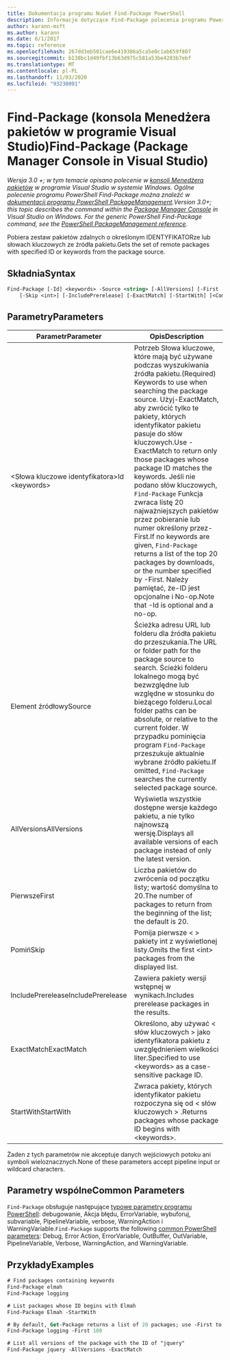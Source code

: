 ```yaml
---
title: Dokumentacja programu NuGet Find-Package PowerShell
description: Informacje dotyczące Find-Package polecenia programu PowerShell w konsoli Menedżera pakietów NuGet w programie Visual Studio.
author: karann-msft
ms.author: karann
ms.date: 6/1/2017
ms.topic: reference
ms.openlocfilehash: 267dd3eb501cae6e419386a5ca5e0c1ab659f807
ms.sourcegitcommit: b138bc1d49fbf13b63d975c581a53be4283b7ebf
ms.translationtype: MT
ms.contentlocale: pl-PL
ms.lasthandoff: 11/03/2020
ms.locfileid: "93238091"
---
```

# <a name="find-package-package-manager-console-in-visual-studio"></a><span data-ttu-id="0df5c-103">Find-Package (konsola Menedżera pakietów w programie Visual Studio)</span><span class="sxs-lookup"><span data-stu-id="0df5c-103">Find-Package (Package Manager Console in Visual Studio)</span></span>

<span data-ttu-id="0df5c-104">*Wersja 3.0 +; w tym temacie opisano polecenie w [konsoli Menedżera pakietów](../../consume-packages/install-use-packages-powershell.md) w programie Visual Studio w systemie Windows. Ogólne polecenie programu PowerShell Find-Package można znaleźć w [dokumentacji programu PowerShell PackageManagement](/powershell/module/packagemanagement/?view=powershell-6).*</span><span class="sxs-lookup"><span data-stu-id="0df5c-104">*Version 3.0+; this topic describes the command within the [Package Manager Console](../../consume-packages/install-use-packages-powershell.md) in Visual Studio on Windows. For the generic PowerShell Find-Package command, see the [PowerShell PackageManagement reference](/powershell/module/packagemanagement/?view=powershell-6).*</span></span>

<span data-ttu-id="0df5c-105">Pobiera zestaw pakietów zdalnych o określonym IDENTYFIKATORze lub słowach kluczowych ze źródła pakietu.</span><span class="sxs-lookup"><span data-stu-id="0df5c-105">Gets the set of remote packages with specified ID or keywords from the package source.</span></span>

## <a name="syntax"></a><span data-ttu-id="0df5c-106">Składnia</span><span class="sxs-lookup"><span data-stu-id="0df5c-106">Syntax</span></span>

```ps
Find-Package [-Id] <keywords> -Source <string> [-AllVersions] [-First [<int>]]
    [-Skip <int>] [-IncludePrerelease] [-ExactMatch] [-StartWith] [<CommonParameters>]
```

## <a name="parameters"></a><span data-ttu-id="0df5c-107">Parametry</span><span class="sxs-lookup"><span data-stu-id="0df5c-107">Parameters</span></span>

| <span data-ttu-id="0df5c-108">Parametr</span><span class="sxs-lookup"><span data-stu-id="0df5c-108">Parameter</span></span> | <span data-ttu-id="0df5c-109">Opis</span><span class="sxs-lookup"><span data-stu-id="0df5c-109">Description</span></span> |
| --- | --- |
| <span data-ttu-id="0df5c-110">&lt;Słowa kluczowe identyfikatora&gt;</span><span class="sxs-lookup"><span data-stu-id="0df5c-110">Id &lt;keywords&gt;</span></span> | <span data-ttu-id="0df5c-111">Potrzeb Słowa kluczowe, które mają być używane podczas wyszukiwania źródła pakietu.</span><span class="sxs-lookup"><span data-stu-id="0df5c-111">(Required) Keywords to use when searching the package source.</span></span> <span data-ttu-id="0df5c-112">Użyj-ExactMatch, aby zwrócić tylko te pakiety, których identyfikator pakietu pasuje do słów kluczowych.</span><span class="sxs-lookup"><span data-stu-id="0df5c-112">Use -ExactMatch to return only those packages whose package ID matches the keywords.</span></span> <span data-ttu-id="0df5c-113">Jeśli nie podano słów kluczowych, `Find-Package` Funkcja zwraca listę 20 najważniejszych pakietów przez pobieranie lub numer określony przez-First.</span><span class="sxs-lookup"><span data-stu-id="0df5c-113">If no keywords are given, `Find-Package` returns a list of the top 20 packages by downloads, or the number specified by -First.</span></span> <span data-ttu-id="0df5c-114">Należy pamiętać, że-ID jest opcjonalne i No-op.</span><span class="sxs-lookup"><span data-stu-id="0df5c-114">Note that -Id is optional and a no-op.</span></span> |
| <span data-ttu-id="0df5c-115">Element źródłowy</span><span class="sxs-lookup"><span data-stu-id="0df5c-115">Source</span></span> | <span data-ttu-id="0df5c-116">Ścieżka adresu URL lub folderu dla źródła pakietu do przeszukania.</span><span class="sxs-lookup"><span data-stu-id="0df5c-116">The URL or folder path for the package source to search.</span></span> <span data-ttu-id="0df5c-117">Ścieżki folderu lokalnego mogą być bezwzględne lub względne w stosunku do bieżącego folderu.</span><span class="sxs-lookup"><span data-stu-id="0df5c-117">Local folder paths can be absolute, or relative to the current folder.</span></span> <span data-ttu-id="0df5c-118">W przypadku pominięcia program `Find-Package` przeszukuje aktualnie wybrane źródło pakietu.</span><span class="sxs-lookup"><span data-stu-id="0df5c-118">If omitted, `Find-Package` searches the currently selected package source.</span></span> |
| <span data-ttu-id="0df5c-119">AllVersions</span><span class="sxs-lookup"><span data-stu-id="0df5c-119">AllVersions</span></span> | <span data-ttu-id="0df5c-120">Wyświetla wszystkie dostępne wersje każdego pakietu, a nie tylko najnowszą wersję.</span><span class="sxs-lookup"><span data-stu-id="0df5c-120">Displays all available versions of each package instead of only the latest version.</span></span> |
| <span data-ttu-id="0df5c-121">Pierwsze</span><span class="sxs-lookup"><span data-stu-id="0df5c-121">First</span></span> | <span data-ttu-id="0df5c-122">Liczba pakietów do zwrócenia od początku listy; wartość domyślna to 20.</span><span class="sxs-lookup"><span data-stu-id="0df5c-122">The number of packages to return from the beginning of the list; the default is 20.</span></span> |
| <span data-ttu-id="0df5c-123">Pomiń</span><span class="sxs-lookup"><span data-stu-id="0df5c-123">Skip</span></span> | <span data-ttu-id="0df5c-124">Pomija pierwsze &lt; &gt; pakiety int z wyświetlonej listy.</span><span class="sxs-lookup"><span data-stu-id="0df5c-124">Omits the first &lt;int&gt; packages from the displayed list.</span></span>  |
| <span data-ttu-id="0df5c-125">IncludePrerelease</span><span class="sxs-lookup"><span data-stu-id="0df5c-125">IncludePrerelease</span></span> | <span data-ttu-id="0df5c-126">Zawiera pakiety wersji wstępnej w wynikach.</span><span class="sxs-lookup"><span data-stu-id="0df5c-126">Includes prerelease packages in the results.</span></span> |
| <span data-ttu-id="0df5c-127">ExactMatch</span><span class="sxs-lookup"><span data-stu-id="0df5c-127">ExactMatch</span></span> | <span data-ttu-id="0df5c-128">Określono, aby używać &lt; słów kluczowych &gt; jako identyfikatora pakietu z uwzględnieniem wielkości liter.</span><span class="sxs-lookup"><span data-stu-id="0df5c-128">Specified to use &lt;keywords&gt; as a case-sensitive package ID.</span></span> |
| <span data-ttu-id="0df5c-129">StartWith</span><span class="sxs-lookup"><span data-stu-id="0df5c-129">StartWith</span></span> | <span data-ttu-id="0df5c-130">Zwraca pakiety, których identyfikator pakietu rozpoczyna się od &lt; słów kluczowych &gt; .</span><span class="sxs-lookup"><span data-stu-id="0df5c-130">Returns packages whose package ID begins with &lt;keywords&gt;.</span></span> |

<span data-ttu-id="0df5c-131">Żaden z tych parametrów nie akceptuje danych wejściowych potoku ani symboli wieloznacznych.</span><span class="sxs-lookup"><span data-stu-id="0df5c-131">None of these parameters accept pipeline input or wildcard characters.</span></span>

## <a name="common-parameters"></a><span data-ttu-id="0df5c-132">Parametry wspólne</span><span class="sxs-lookup"><span data-stu-id="0df5c-132">Common Parameters</span></span>

<span data-ttu-id="0df5c-133">`Find-Package` obsługuje następujące [typowe parametry programu PowerShell](/powershell/module/microsoft.powershell.core/about/about_commonparameters): debugowanie, Akcja błędu, ErrorVariable, wybuforuj, subvariable, PipelineVariable, verbose, WarningAction i WarningVariable.</span><span class="sxs-lookup"><span data-stu-id="0df5c-133">`Find-Package` supports the following [common PowerShell parameters](/powershell/module/microsoft.powershell.core/about/about_commonparameters): Debug, Error Action, ErrorVariable, OutBuffer, OutVariable, PipelineVariable, Verbose, WarningAction, and WarningVariable.</span></span>

## <a name="examples"></a><span data-ttu-id="0df5c-134">Przykłady</span><span class="sxs-lookup"><span data-stu-id="0df5c-134">Examples</span></span>

```ps
# Find packages containing keywords
Find-Package elmah
Find-Package logging

# List packages whose ID begins with Elmah
Find-Package Elmah -StartWith

# By default, Get-Package returns a list of 20 packages; use -First to show more
Find-Package logging -First 100

# List all versions of the package with the ID of "jquery"
Find-Package jquery -AllVersions -ExactMatch
```